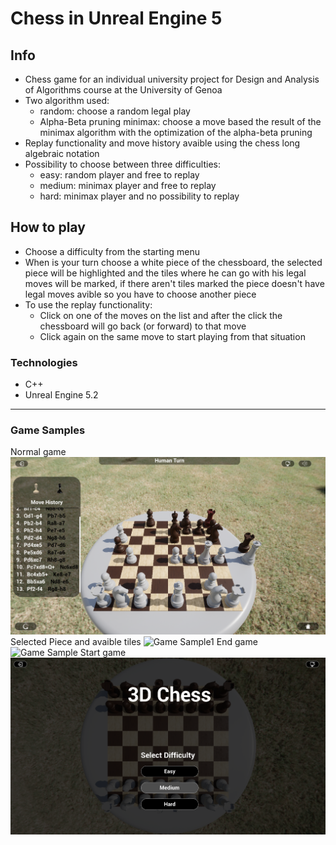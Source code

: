 # **Chess in Unreal Engine 5**
## Info
- Chess game for an individual university project for Design and Analysis of Algorithms course at the University of Genoa
- Two algorithm used:
  * random: choose a random legal play
  * Alpha-Beta pruning minimax: choose a move based the result of the minimax algorithm with the optimization of the alpha-beta pruning
- Replay functionality and move history avaible using the chess long algebraic notation
- Possibility to choose between three difficulties:
     * easy: random player and free to replay
     * medium: minimax player and free to replay
     * hard: minimax player and no possibility to replay
## How to play
- Choose a difficulty from the starting menu
- When is your turn choose a white piece of the chessboard, the selected piece will be highlighted and the tiles where he can go with his legal moves will be marked, if there aren't tiles marked the piece doesn't have legal moves avible so you have to choose another piece
- To use the replay functionality:
  * Click on one of the moves on the list and after the click the chessboard will go back (or forward) to that move
  * Click again on the same move to start playing from that situation
### Technologies
- C++
- Unreal Engine 5.2
<hr>

### Game Samples
Normal game
![Game Sample](./Content/Images/GameSample.png)
Selected Piece and avaible tiles
![Game Sample1](./Content/Images/GameSample1.png)
End game
![Game Sample](./Content/Images/GameSample2.png)
Start game
![Game Sample](./Content/Images/GameSample3.png)
